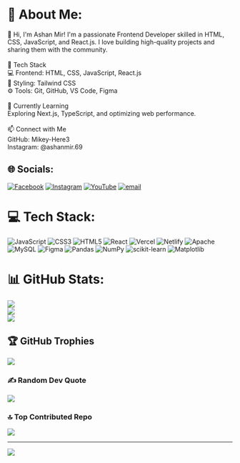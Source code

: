 # 💫 About Me:
🚀  Hi, I'm Ashan Mir! I'm a passionate Frontend Developer skilled in HTML, CSS, JavaScript, and React.js. I love building high-quality projects and sharing them with the community.<br><br>🔧 Tech Stack<br>💻 Frontend: HTML, CSS, JavaScript, React.js<br>🎨 Styling: Tailwind CSS<br>⚙️ Tools: Git, GitHub, VS Code, Figma<br><br>🌱 Currently Learning<br>Exploring Next.js, TypeScript, and optimizing web performance.<br><br>📫 Connect with Me<br>GitHub: Mikey-Here3<br>Instagram: @ashanmir.69


## 🌐 Socials:
[![Facebook](https://img.shields.io/badge/Facebook-%231877F2.svg?logo=Facebook&logoColor=white)](https://facebook.com/https://www.facebook.com/ashan.mir69/) [![Instagram](https://img.shields.io/badge/Instagram-%23E4405F.svg?logo=Instagram&logoColor=white)](https://instagram.com/https://www.instagram.com/ashan.mir69/) [![YouTube](https://img.shields.io/badge/YouTube-%23FF0000.svg?logo=YouTube&logoColor=white)](https://youtube.com/@https://www.youtube.com/@mikeytech3) [![email](https://img.shields.io/badge/Email-D14836?logo=gmail&logoColor=white)](mailto:ashanmirofficial@gmail.com) 

# 💻 Tech Stack:
![JavaScript](https://img.shields.io/badge/javascript-%23323330.svg?style=plastic&logo=javascript&logoColor=%23F7DF1E) ![CSS3](https://img.shields.io/badge/css3-%231572B6.svg?style=plastic&logo=css3&logoColor=white) ![HTML5](https://img.shields.io/badge/html5-%23E34F26.svg?style=plastic&logo=html5&logoColor=white) ![React](https://img.shields.io/badge/react-%2320232a.svg?style=plastic&logo=react&logoColor=%2361DAFB) ![Vercel](https://img.shields.io/badge/vercel-%23000000.svg?style=plastic&logo=vercel&logoColor=white) ![Netlify](https://img.shields.io/badge/netlify-%23000000.svg?style=plastic&logo=netlify&logoColor=#00C7B7) ![Apache](https://img.shields.io/badge/apache-%23D42029.svg?style=plastic&logo=apache&logoColor=white) ![MySQL](https://img.shields.io/badge/mysql-4479A1.svg?style=plastic&logo=mysql&logoColor=white) ![Figma](https://img.shields.io/badge/figma-%23F24E1E.svg?style=plastic&logo=figma&logoColor=white) ![Pandas](https://img.shields.io/badge/pandas-%23150458.svg?style=plastic&logo=pandas&logoColor=white) ![NumPy](https://img.shields.io/badge/numpy-%23013243.svg?style=plastic&logo=numpy&logoColor=white) ![scikit-learn](https://img.shields.io/badge/scikit--learn-%23F7931E.svg?style=plastic&logo=scikit-learn&logoColor=white) ![Matplotlib](https://img.shields.io/badge/Matplotlib-%23ffffff.svg?style=plastic&logo=Matplotlib&logoColor=black)
# 📊 GitHub Stats:
![](https://github-readme-stats.vercel.app/api?username=Mikey-Here3&theme=dark&hide_border=false&include_all_commits=false&count_private=false)<br/>
![](https://github-readme-streak-stats.herokuapp.com/?user=Mikey-Here3&theme=dark&hide_border=false)<br/>
![](https://github-readme-stats.vercel.app/api/top-langs/?username=Mikey-Here3&theme=dark&hide_border=false&include_all_commits=false&count_private=false&layout=compact)

## 🏆 GitHub Trophies
![](https://github-profile-trophy.vercel.app/?username=Mikey-Here3&theme=radical&no-frame=false&no-bg=true&margin-w=4)

### ✍️ Random Dev Quote
![](https://quotes-github-readme.vercel.app/api?type=horizontal&theme=tokyonight)

### 🔝 Top Contributed Repo
![](https://github-contributor-stats.vercel.app/api?username=Mikey-Here3&limit=5&theme=dark&combine_all_yearly_contributions=true)

---
[![](https://visitcount.itsvg.in/api?id=Mikey-Here3&icon=2&color=2)](https://visitcount.itsvg.in)

<!-- Proudly created with GPRM ( https://gprm.itsvg.in ) -->
